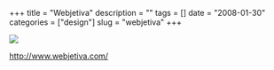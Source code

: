 +++
title = "Webjetiva"
description = ""
tags = []
date = "2008-01-30"
categories = ["design"]
slug = "webjetiva"
+++


 

  <div id="screens-thumbs" class="clearfix">
    <div class="txt-center" id="design-submission"><a href="http://www.webjetiva.com/"><img id='bluga-thumbnail-1026' class='bluga-thumbnail large' src='http://media.konigi.com/bluga/
wt47f281cf04f93_0.jpg'/></a></div>  
  </div>   
<p><a href="http://www.webjetiva.com/">http://www.webjetiva.com/</a></p>




